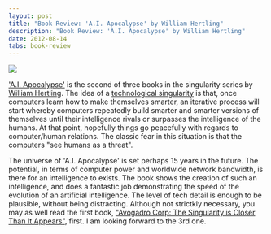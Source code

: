 ```yaml
---
layout: post
title: "Book Review: 'A.I. Apocalypse' by William Hertling"
description: "Book Review: 'A.I. Apocalypse' by William Hertling"
date: 2012-08-14
tabs: book-review
---
```


<img src= "https://s3.amazonaws.com/stevejb_blog_content/AIApocalypseCoverReflection.jpg">

['A.I. Apocalypse'](http://www.amazon.com/gp/product/B007FZVI2M/ref=as_li_ss_tl?ie=UTF8&tag=liquididea-20&linkCode=as2&camp=1789&creative=390957&creativeASIN=B007FZVI2M) is the second of three books in the singularity series by [William Hertling](http://www.williamhertling.com/). The idea of a [technological singularity](http://en.wikipedia.org/wiki/Technological_singularity) is that, once computers learn how to make themselves smarter, an iterative process will start whereby computers repeatedly build smarter and smarter versions of themselves until their intelligence rivals or surpasses the intelligence of the humans. At that point, hopefully things go peacefully with regards to computer/human relations. The classic fear in this situation is that the computers "see humans as a threat".

The universe of 'A.I. Apocalypse' is set perhaps 15 years in the future. The potential, in terms of computer power and worldwide network bandwidth, is there for an intelligence to exists. The book shows the creation of such an intelligence, and does a fantastic job demonstrating the speed of the evolution of an artificial intelligence. The level of tech detail is enough to be plausible, without being distracting. Although not strictkly necessary, you may as well read the first book, ["Avogadro Corp: The Singularity is Closer Than It Appears"](http://www.amazon.com/gp/product/B006ACIMQQ/ref=as_li_ss_tl?ie=UTF8&tag=liquididea-20&linkCode=as2&camp=217145&creative=399373&creativeASIN=B006ACIMQQ), first. I am looking forward to the 3rd one.


